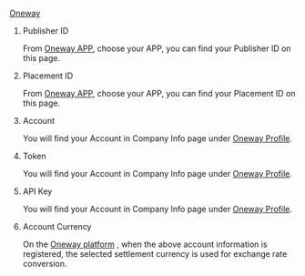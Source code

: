  [Oneway](https://developer.oneway.mobi/) 
1.  Publisher ID

     From [Oneway APP](https://developer.oneway.mobi/#/app), choose your APP, you can find your Publisher ID on this page.

2.  Placement ID

    From [Oneway APP](https://developer.oneway.mobi/#/app), choose your APP, you can find your Placement ID on this page.


3. Account 

   You will find your Account in Company Info page under  [Oneway Profile](https://developer.oneway.mobi/#/profile). 

4. Token

     You will find your Account in Company Info page under  [Oneway Profile](https://developer.oneway.mobi/#/profile). 

5. API Key

    You will find your Account in Company Info page under  [Oneway Profile](https://developer.oneway.mobi/#/profile). 

6. Account Currency

   On the [Oneway platform](https://developer.oneway.mobi/) , when the above account information is registered, the selected settlement currency is used for exchange rate conversion.